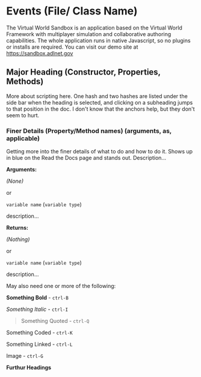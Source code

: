 # Events (File/ Class Name)

The Virtual World Sandbox is an application based on the Virtual World Framework with multiplayer simulation and collaborative authoring capabilities. The whole application runs in native Javascript, so no plugins or installs are required. You can visit our demo site at https://sandbox.adlnet.gov

<a id='majorHeading'></a>
## Major Heading (Constructor, Properties, Methods)

More about scripting here.  One hash and two hashes are listed under the side bar when the heading is selected, and clicking on a subheading jumps to that position in the doc. I don't know that the anchors help, but they don't seem to hurt.

<a id='finerDetails'></a>
### Finer Details (Property/Method names) (arguments, as, applicable)

Getting more into the finer details of what to do and how to do it.  Shows up in blue on the Read the Docs page and stands out. Description...   

**Arguments:**

*(None)*

or

`variable name` (`variable type`)

description...

**Returns:**

*(Nothing)*

or

`variable name` (`variable type`)

description...

May also need one or more of the following:

**Something Bold** - `ctrl-B`

*Something Italic* - `ctrl-I`

> Something Quoted - 
> `ctrl-Q`
>
 
Something Coded - `ctrl-K`

Something Linked - `ctrl-L`

Image - `ctrl-G`

****Furthur Headings**** 
